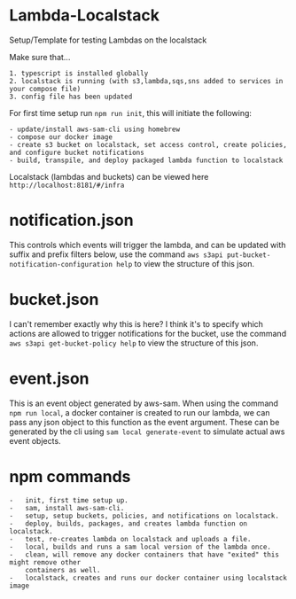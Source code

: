 Lambda-Localstack
============================

Setup/Template for testing Lambdas on the localstack

Make sure that...


	1. typescript is installed globally
	2. localstack is running (with s3,lambda,sqs,sns added to services in your compose file)
	3. config file has been updated


For first time setup run `npm run init`, this will initiate the following:

	- update/install aws-sam-cli using homebrew
	- compose our docker image
	- create s3 bucket on localstack, set access control, create policies, and configure bucket notifications
	- build, transpile, and deploy packaged lambda function to localstack

Localstack (lambdas and buckets) can be viewed here `http://localhost:8181/#/infra`


# notification.json

This controls which events will trigger the lambda, and can be updated with suffix and prefix filters below, use the command `aws s3api put-bucket-notification-configuration help` to view the structure of this json.

# bucket.json

I can't remember exactly why this is here? I think it's to specify which actions are allowed to trigger notifications for the bucket, use the command `aws s3api get-bucket-policy help` to view the structure of this json.

# event.json

This is an event object generated by aws-sam. When using the command `npm run local`, a docker container is created to run our lambda, we can pass any json object to this function as the event argument. These can be generated by the cli using `sam local generate-event` to simulate actual aws event objects.

# npm commands

	-	init, first time setup up.
	-	sam, install aws-sam-cli.
	-	setup, setup buckets, policies, and notifications on localstack.
	-	deploy, builds, packages, and creates lambda function on localstack.
	-	test, re-creates lambda on localstack and uploads a file.
	-	local, builds and runs a sam local version of the lambda once.
	-	clean, will remove any docker containers that have "exited" this might remove other
		containers as well.
	-	localstack, creates and runs our docker container using localstack image
